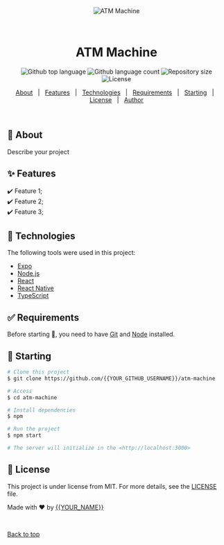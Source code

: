 <div align="center" id="top"> 
  <img src="./.github/app.gif" alt="ATM Machine" />

  &#xa0;

  <!-- <a href="https://atmmachine.netlify.app">Demo</a> -->
</div>

<h1 align="center">ATM Machine</h1>

<p align="center">
  <img alt="Github top language" src="https://img.shields.io/github/languages/top/{{YOUR_GITHUB_USERNAME}}/atm-machine?color=56BEB8">

  <img alt="Github language count" src="https://img.shields.io/github/languages/count/{{YOUR_GITHUB_USERNAME}}/atm-machine?color=56BEB8">

  <img alt="Repository size" src="https://img.shields.io/github/repo-size/{{YOUR_GITHUB_USERNAME}}/atm-machine?color=56BEB8">

  <img alt="License" src="https://img.shields.io/github/license/{{YOUR_GITHUB_USERNAME}}/atm-machine?color=56BEB8">

  <!-- <img alt="Github issues" src="https://img.shields.io/github/issues/{{YOUR_GITHUB_USERNAME}}/atm-machine?color=56BEB8" /> -->

  <!-- <img alt="Github forks" src="https://img.shields.io/github/forks/{{YOUR_GITHUB_USERNAME}}/atm-machine?color=56BEB8" /> -->

  <!-- <img alt="Github stars" src="https://img.shields.io/github/stars/{{YOUR_GITHUB_USERNAME}}/atm-machine?color=56BEB8" /> -->
</p>

<!-- Status -->

<!-- <h4 align="center"> 
	🚧  ATM Machine 🚀 Under construction...  🚧
</h4> 

<hr> -->

<p align="center">
  <a href="#dart-about">About</a> &#xa0; | &#xa0; 
  <a href="#sparkles-features">Features</a> &#xa0; | &#xa0;
  <a href="#rocket-technologies">Technologies</a> &#xa0; | &#xa0;
  <a href="#white_check_mark-requirements">Requirements</a> &#xa0; | &#xa0;
  <a href="#checkered_flag-starting">Starting</a> &#xa0; | &#xa0;
  <a href="#memo-license">License</a> &#xa0; | &#xa0;
  <a href="https://github.com/{{YOUR_GITHUB_USERNAME}}" target="_blank">Author</a>
</p>

<br>

## :dart: About ##

Describe your project

## :sparkles: Features ##

:heavy_check_mark: Feature 1;\
:heavy_check_mark: Feature 2;\
:heavy_check_mark: Feature 3;

## :rocket: Technologies ##

The following tools were used in this project:

- [Expo](https://expo.io/)
- [Node.js](https://nodejs.org/en/)
- [React](https://pt-br.reactjs.org/)
- [React Native](https://reactnative.dev/)
- [TypeScript](https://www.typescriptlang.org/)

## :white_check_mark: Requirements ##

Before starting :checkered_flag:, you need to have [Git](https://git-scm.com) and [Node](https://nodejs.org/en/) installed.

## :checkered_flag: Starting ##

```bash
# Clone this project
$ git clone https://github.com/{{YOUR_GITHUB_USERNAME}}/atm-machine

# Access
$ cd atm-machine

# Install dependencies
$ npm

# Run the project
$ npm start

# The server will initialize in the <http://localhost:3000>
```

## :memo: License ##

This project is under license from MIT. For more details, see the [LICENSE](LICENSE.md) file.


Made with :heart: by <a href="https://github.com/{{YOUR_GITHUB_USERNAME}}" target="_blank">{{YOUR_NAME}}</a>

&#xa0;

<a href="#top">Back to top</a>
